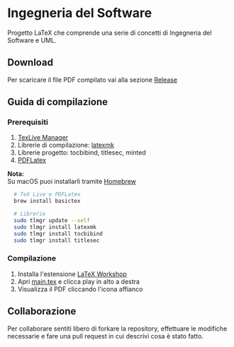 # Ingegneria del Software

Progetto LaTeX che comprende una serie di concetti di Ingegneria del Software e UML.

## Download

Per scaricare il file PDF compilato vai alla sezione [Release](https://github.com/angelobdev/dispensa-ingsoft/releases/)

## Guida di compilazione

### Prerequisiti

1. [TexLive Manager](https://www.tug.org/texlive/tlmgr.html)
2. Librerie di compilazione: [latexmk](https://mgeier.github.io/latexmk.html)
3. Librerie progetto: tocbibind, titlesec, minted
4. [PDFLatex](https://www.tug.org/applications/pdftex/)

**Nota:**  
Su macOS puoi installarli tramite [Homebrew](https://brew.sh/)

```sh
  # TeX Live e PDFLatex
  brew install basictex

  # Librerie
  sudo tlmgr update --self
  sudo tlmgr install latexmk
  sudo tlmgr install tocbibind
  sudo tlmgr install titlesec
```

### Compilazione

1. Installa l'estensione [LaTeX Workshop](https://marketplace.visualstudio.com/items?itemName=James-Yu.latex-workshop)
2. Apri [main.tex](./main.tex) e clicca play in alto a destra
3. Visualizza il PDF cliccando l'icona affianco

## Collaborazione

Per collaborare sentiti libero di forkare la repository, effettuare le modifiche necessarie e fare una pull request in cui descrivi cosa è stato fatto.
